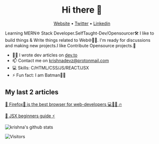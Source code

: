 <h1 align="center">Hi there 👋</h1>
<p align="center">
  <a href="https://krishnadevz.github.io/">Website</a> •
  <a href="https://twitter.com/krishnadevz">Twitter</a> •
  <a href="https://www.linkedin.com/in/krishnakakade/">Linkedin</a>
</p>

Learning MERN✡ Stack Developer.SelfTaught-Dev/Opensourcer🛠 I like to build things & Write things related to Web🌐🐱‍👤. 
I'm ready for discussions and making new projects.I like Contribute Opensource projects.🌠
 


* ✍🏻 I wrote dev articles on [dev.to](https://dev.to/krishnadevz) 
* 📫 Contact me on [krishnadevz@protonmail.com](krishnadevz@protonmail.com)
* 💻 Skills: C/HTML/CSS/JS/REACT/JSX
* ⚡ Fun fact: I am Batman🐱‍👤

## My last 2 articles

[🚀 Firefox🦊 is the best browser for web-developers 💻🐱‍👤 🔥](https://dev.to/krishnakakade/firefox-is-the-best-browser-for-web-developers-49i7)

[🌊 JSX beginners guide  ⚡️](https://dev.to/krishnakakade/jsx-beginners-guide-2nim)


![krishna's github stats](https://github-readme-stats.vercel.app/api?username=krishnadevz&show_icons=true)

![Visitors](https://visitor-badge.glitch.me/badge?page_id=krishnadevz.krishnadevz)

